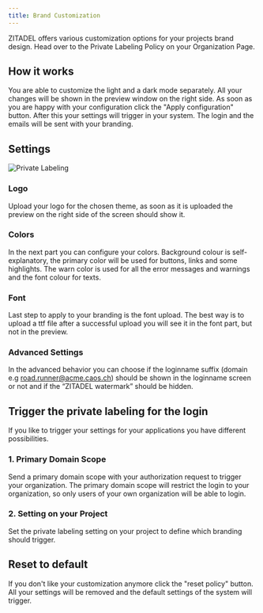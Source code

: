 ```yaml
---
title: Brand Customization
---
```


ZITADEL offers various customization options for your projects brand design. 
Head over to the Private Labeling Policy on your Organization Page.

## How it works
You are able to customize the light and a dark mode separately.
All your changes will be shown in the preview window on the right side.
As soon as you are happy with your configuration click the "Apply configuration" button.
After this your settings will trigger in your system. The login and the emails will be sent with your branding.

## Settings

![Private Labeling](/img/console_private_labeling.png)

### Logo
Upload your logo for the chosen theme, as soon as it is uploaded the preview on the right side of the screen should show it.

### Colors
In the next part you can configure your colors. 
Background colour is self-explanatory, the primary color will be used for buttons, links and some highlights. 
The warn color is used for all the error messages and warnings and the font colour for texts. 

### Font
Last step to apply to your branding is the font upload. 
The best way is to upload a ttf file after a successful upload you will see it in the font part, but not in the preview.

### Advanced Settings
In the advanced behavior you can choose if the loginname suffix (domain e.g road.runner@acme.caos.ch) should be shown in the loginname screen or not and if the “ZITADEL watermark” should be hidden.

## Trigger the private labeling for the login
If you like to trigger your settings for your applications you have different possibilities.

### 1. Primary Domain Scope
Send a primary domain scope with your authorization request to trigger your organization.
The primary domain scope will restrict the login to your organization, so only users of your own organization will be able to login.

### 2. Setting on your Project
Set the private labeling setting on your project to define which branding should trigger.

## Reset to default
If you don't like your customization anymore click the "reset policy" button.
All your settings will be removed and the default settings of the system will trigger.
